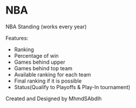 # NBA
NBA Standing (works every year)

Features:
* Ranking 
* Percentage of win 
* Games behind upper 
* Games behind top team 
* Available ranking for each team 
* Final ranking if it is possible 
* Status(Qualify to Playoffs & Play-In tournament)

Created and Designed by MhmdSAbdlh
